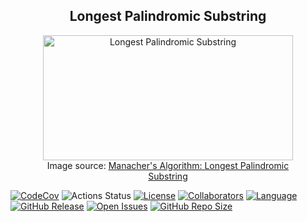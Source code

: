 <h2 align="center">
    Longest Palindromic Substring
</h2>

<div align="center">
    <figure>
        <img width="400" height="200" src="https://gabrielghe.github.io/assets/themes/images/2016-02-27-manachers-algorithm-longest-palindromic-substring7.gif" alt="Longest Palindromic Substring">
        <figcaption>
            Image source: <a href="https://gabrielghe.github.io/university/2016/02/27/manachers-algorithm-longest-palindromic-substring">Manacher's Algorithm: Longest Palindromic Substring</a>
        </figcaption>
    </figure>
</div>

<a href="https://codecov.io/github/Rmv-se-510/hw1"><img alt="CodeCov" src="https://codecov.io/github/Rmv-se-510/hw1/graph/badge.svg?token=PIDT9JBKL4"></a> 
<img alt="Actions Status" src="https://github.com/Rmv-se-510/hw1/workflows/Test/badge.svg">
[![License](https://img.shields.io/badge/License-MIT-purple.svg?style=flat)](https://github.com/Rmv-se-510/hw1/main/LICENSE)
[![Collaborators](https://img.shields.io/badge/Collaborators-3-orange.svg?style=flat)](https://github.com/Rmv-se-510/hw1/graphs/contributors)
[![Language](https://img.shields.io/badge/Language-Python-blue.svg?style=flat)](https://github.com/Rmv-se-510/hw1/search?l=python)
[![GitHub Release](https://img.shields.io/github/release/Rmv-se-510/hw1.svg)](https://github.com/Rmv-se-510/hw1/releases)
[![Open Issues](https://img.shields.io/github/issues/Rmv-se-510/hw1)](https://github.com/Rmv-se-510/hw1/issues)
[![GitHub Repo Size](https://img.shields.io/github/repo-size/Rmv-se-510/hw1.svg)](https://img.shields.io/github/repo-size/Rmv-se-510/hw1.svg)

